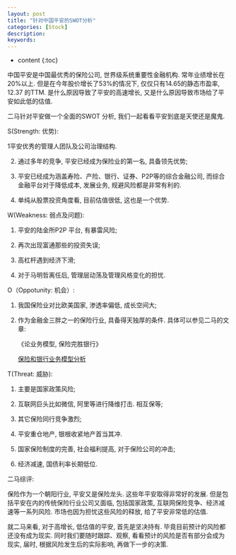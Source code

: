 ```yaml
---
layout: post
title: "针对中国平安的SWOT分析"
categories: [Stock]
description:
keywords:
---
```


* content
{:toc}




中国平安是中国最优秀的保险公司, 世界级系统重要性金融机构. 常年业绩增长在20%以上. 但是在今年股价增长了53%的情况下, 仅仅只有14.65的静态市盈率, 12.37 的TTM. 是什么原因导致了平安的高速增长, 又是什么原因导致市场给了平安如此低的估值. 

二马针对平安做一个全面的SWOT 分析, 我们一起看看平安到底是天使还是魔鬼. 

S(Strength: 优势): 

1平安优秀的管理人团队及公司治理结构. 

2. 通过多年的竞争, 平安已经成为保险业的第一名, 具备领先优势; 

3. 平安已经成为涵盖寿险、产险、银行、证券、P2P等的综合金融公司, 而综合金融平台对于降低成本, 发展业务, 规避风险都是非常有利的. 

4. 单纯从股票投资角度看, 目前估值很低, 这也是一个优势. 



W(Weakness: 弱点及问题): 

1. 平安的陆金所P2P 平台, 有暴雷风险; 

2. 再次出现富通那些的投资失误; 

3. 高杠杆遇到经济下滑; 

4. 对于马明哲离任后, 管理层动荡及管理风格变化的担忧. 



O（Oppotunity: 机会）: 

1. 我国保险业对比欧美国家, 渗透率偏低, 成长空间大; 

2. 作为金融金三胖之一的保险行业, 具备得天独厚的条件. 具体可以参见二马的文章: 

    《论业务模型, 保险完胜银行》

    [保险和银行业务模型分析](https://miaomiaoqi.github.io/2021/01/07/%E4%BF%9D%E9%99%A9%E5%92%8C%E9%93%B6%E8%A1%8C%E4%B8%9A%E5%8A%A1%E6%A8%A1%E5%9E%8B%E5%88%86%E6%9E%90/)





T(Threat: 威胁): 

1. 主要是国家政策风险; 

2. 互联网巨头比如微信, 阿里等进行降维打击. 相互保等; 

3. 其它保险同行竞争激烈; 

4. 平安重仓地产, 银根收紧地产首当其冲. 

5. 国家保险制度的完善, 社会福利提高, 对于保险公司的冲击; 

6. 经济减速, 国债利率长期低位. 



二马综评: 

保险作为一个朝阳行业, 平安又是保险龙头. 这些年平安取得非常好的发展. 但是包括平安在内的传统保险行业公司又面临, 包括国家政策, 互联网保险竞争、经济减速等一系列风险. 市场也因为担忧这些风险的释放, 给了平安非常低的估值. 

就二马来看, 对于高增长, 低估值的平安, 首先是坚决持有. 毕竟目前预计的风险都还没有成为现实. 同时我们要随时跟踪、观察, 看看预计的风险是否有部分会成为现实, 届时, 根据风险发生后的实际影响, 再做下一步的决策. 